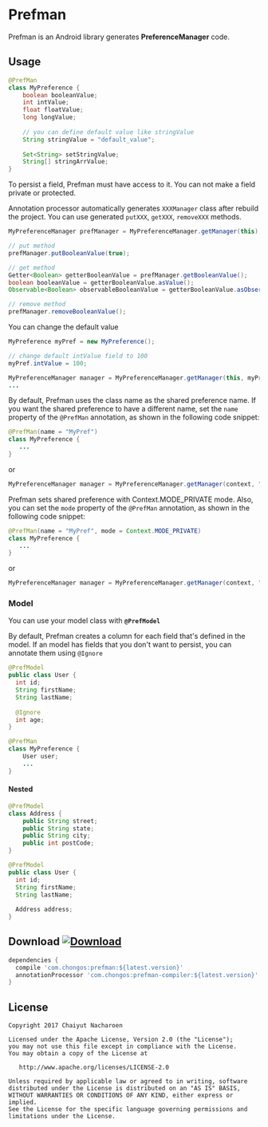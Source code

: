 Prefman
============

Prefman is an Android library generates **PreferenceManager** code.

Usage
--------

```java
@PrefMan
class MyPreference {
    boolean booleanValue;
    int intValue;
    float floatValue;
    long longValue;
    
    // you can define default value like stringValue
    String stringValue = "default_value";
    
    Set<String> setStringValue;
    String[] stringArrValue;
}
```
To persist a field, Prefman must have access to it. You can not make a field private or protected.

Annotation processor automatically generates `XXXManager` class after rebuild the project.
You can use generated `putXXX`, `getXXX`, `removeXXX` methods.

```java
MyPreferenceManager prefManager = MyPreferenceManager.getManager(this);

// put method
prefManager.putBooleanValue(true);

// get method
Getter<Boolean> getterBooleanValue = prefManager.getBooleanValue();
boolean booleanValue = getterBooleanValue.asValue();
Observable<Boolean> observableBooleanValue = getterBooleanValue.asObservable(); // RxJava Observable

// remove method
prefManager.removeBooleanValue(); 
```

You can change the default value
```java
MyPreference myPref = new MyPreference();

// change default intValue field to 100
myPref.intValue = 100;

MyPreferenceManager manager = MyPreferenceManager.getManager(this, myPref);
...
```


By default, Prefman uses the class name as the shared preference name. If you want the shared preference to have a different name, set the `name` property of the `@PrefMan` annotation, as shown in the following code snippet:

```java
@PrefMan(name = "MyPref")
class MyPreference {
   ...
}
```
or
```java
MyPreferenceManager manager = MyPreferenceManager.getManager(context, "MyPref");
```

Prefman sets shared preference with Context.MODE_PRIVATE mode. Also, you can set the `mode` property of the `@PrefMan` annotation, as shown in the following code snippet:

```java
@PrefMan(name = "MyPref", mode = Context.MODE_PRIVATE)
class MyPreference {
   ...
}
```
or
```java
MyPreferenceManager manager = MyPreferenceManager.getManager(context, "MyPref", Context.MODE_PRIVATE);
```

### Model
You can use your model class with **`@PrefModel`**

By default, Prefman creates a column for each field that's defined in the model. If an model has fields that you don't want to persist, you can annotate them using `@Ignore`

```java
@PrefModel
public class User {
  int id;
  String firstName;
  String lastName;
  
  @Ignore
  int age;
}
```


```java
@PrefMan
class MyPreference {
    User user;
    ...
}
```

#### Nested
```java
@PrefModel
class Address {
    public String street;
    public String state;
    public String city;
    public int postCode;
}

@PrefModel
public class User {
  int id;
  String firstName;
  String lastName;
  
  Address address;
}
```

Download  [ ![Download](https://api.bintray.com/packages/chongos/maven/prefman/images/download.svg) ](https://bintray.com/chongos/maven/prefman/_latestVersion)
--------

```groovy
dependencies {
  compile 'com.chongos:prefman:${latest.version}'
  annotationProcessor 'com.chongos:prefman-compiler:${latest.version}'
}
```

License
-------

    Copyright 2017 Chaiyut Nacharoen

    Licensed under the Apache License, Version 2.0 (the "License");
    you may not use this file except in compliance with the License.
    You may obtain a copy of the License at

       http://www.apache.org/licenses/LICENSE-2.0

    Unless required by applicable law or agreed to in writing, software
    distributed under the License is distributed on an "AS IS" BASIS,
    WITHOUT WARRANTIES OR CONDITIONS OF ANY KIND, either express or implied.
    See the License for the specific language governing permissions and
    limitations under the License.

